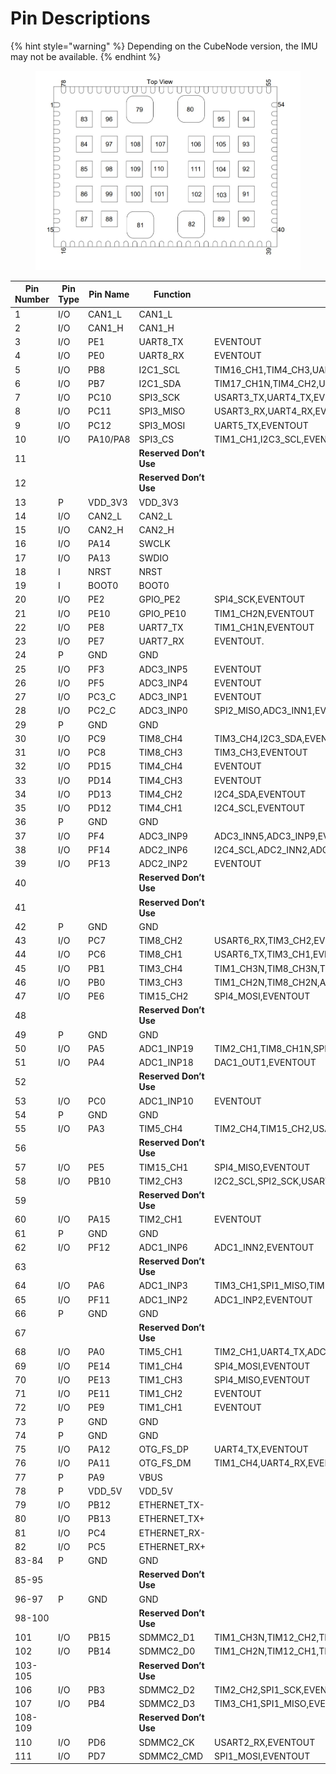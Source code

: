 # Pin Descriptions

{% hint style="warning" %}
Depending on the CubeNode version, the IMU may not be available.&#x20;
{% endhint %}

<figure><img src="../.gitbook/assets/CubeNode Pin descriptions.jpg" alt=""><figcaption></figcaption></figure>

<table><thead><tr><th width="137">Pin Number</th><th width="108">Pin Type</th><th width="134">Pin Name</th><th width="157">Function</th><th>Additional Functions</th></tr></thead><tbody><tr><td>1</td><td>I/O</td><td>CAN1_L</td><td>CAN1_L</td><td></td></tr><tr><td>2</td><td>I/O</td><td>CAN1_H</td><td>CAN1_H</td><td></td></tr><tr><td>3</td><td>I/O</td><td>PE1</td><td>UART8_TX</td><td>EVENTOUT</td></tr><tr><td>4</td><td>I/O</td><td>PE0</td><td>UART8_RX</td><td>EVENTOUT</td></tr><tr><td>5</td><td>I/O</td><td>PB8</td><td>I2C1_SCL</td><td>TIM16_CH1,TIM4_CH3,UART4_RX,EVENTOUT</td></tr><tr><td>6</td><td>I/O</td><td>PB7</td><td>I2C1_SDA</td><td>TIM17_CH1N,TIM4_CH2,USART1_RX,EVENTOUT</td></tr><tr><td>7</td><td>I/O</td><td>PC10</td><td>SPI3_SCK</td><td>USART3_TX,UART4_TX,EVENTOUT</td></tr><tr><td>8</td><td>I/O</td><td>PC11</td><td>SPI3_MISO</td><td>USART3_RX,UART4_RX,EVENTOUT</td></tr><tr><td>9</td><td>I/O</td><td>PC12</td><td>SPI3_MOSI</td><td>UART5_TX,EVENTOUT</td></tr><tr><td>10</td><td>I/O</td><td>PA10/PA8</td><td>SPI3_CS</td><td>TIM1_CH1,I2C3_SCL,EVENTOUT</td></tr><tr><td>11</td><td></td><td></td><td><strong>Reserved Don’t Use</strong></td><td></td></tr><tr><td>12</td><td></td><td></td><td><strong>Reserved Don’t Use</strong></td><td></td></tr><tr><td>13</td><td>P</td><td>VDD_3V3</td><td>VDD_3V3</td><td></td></tr><tr><td>14</td><td>I/O</td><td>CAN2_L</td><td>CAN2_L</td><td></td></tr><tr><td>15</td><td>I/O</td><td>CAN2_H</td><td>CAN2_H</td><td></td></tr><tr><td>16</td><td>I/O</td><td>PA14</td><td>SWCLK</td><td></td></tr><tr><td>17</td><td>I/O</td><td>PA13</td><td>SWDIO</td><td></td></tr><tr><td>18</td><td>I</td><td>NRST</td><td>NRST</td><td></td></tr><tr><td>19</td><td>I</td><td>BOOT0</td><td>BOOT0</td><td></td></tr><tr><td>20</td><td>I/O</td><td>PE2</td><td>GPIO_PE2</td><td>SPI4_SCK,EVENTOUT</td></tr><tr><td>21</td><td>I/O</td><td>PE10</td><td>GPIO_PE10</td><td>TIM1_CH2N,EVENTOUT</td></tr><tr><td>22</td><td>I/O</td><td>PE8</td><td>UART7_TX</td><td>TIM1_CH1N,EVENTOUT</td></tr><tr><td>23</td><td>I/O</td><td>PE7</td><td>UART7_RX</td><td>EVENTOUT.</td></tr><tr><td>24</td><td>P</td><td>GND</td><td>GND</td><td></td></tr><tr><td>25</td><td>I/O</td><td>PF3</td><td>ADC3_INP5</td><td>EVENTOUT</td></tr><tr><td>26</td><td>I/O</td><td>PF5</td><td>ADC3_INP4</td><td>EVENTOUT</td></tr><tr><td>27</td><td>I/O</td><td>PC3_C</td><td>ADC3_INP1</td><td>EVENTOUT</td></tr><tr><td>28</td><td>I/O</td><td>PC2_C</td><td>ADC3_INP0</td><td>SPI2_MISO,ADC3_INN1,EVENTOUT</td></tr><tr><td>29</td><td>P</td><td>GND</td><td>GND</td><td></td></tr><tr><td>30</td><td>I/O</td><td>PC9</td><td>TIM8_CH4</td><td>TIM3_CH4,I2C3_SDA,EVENTOUT</td></tr><tr><td>31</td><td>I/O</td><td>PC8</td><td>TIM8_CH3</td><td>TIM3_CH3,EVENTOUT</td></tr><tr><td>32</td><td>I/O</td><td>PD15</td><td>TIM4_CH4</td><td>EVENTOUT</td></tr><tr><td>33</td><td>I/O</td><td>PD14</td><td>TIM4_CH3</td><td>EVENTOUT</td></tr><tr><td>34</td><td>I/O</td><td>PD13</td><td>TIM4_CH2</td><td>I2C4_SDA,EVENTOUT</td></tr><tr><td>35</td><td>I/O</td><td>PD12</td><td>TIM4_CH1</td><td>I2C4_SCL,EVENTOUT</td></tr><tr><td>36</td><td>P</td><td>GND</td><td>GND</td><td></td></tr><tr><td>37</td><td>I/O</td><td>PF4</td><td>ADC3_INP9</td><td>ADC3_INN5,ADC3_INP9,EVENTOUT</td></tr><tr><td>38</td><td>I/O</td><td>PF14</td><td>ADC2_INP6</td><td>I2C4_SCL,ADC2_INN2,ADC2_INP6,EVENTOUT</td></tr><tr><td>39</td><td>I/O</td><td>PF13</td><td>ADC2_INP2</td><td>EVENTOUT</td></tr><tr><td>40</td><td></td><td></td><td><strong>Reserved Don’t Use</strong></td><td></td></tr><tr><td>41</td><td></td><td></td><td><strong>Reserved Don’t Use</strong></td><td></td></tr><tr><td>42</td><td>P</td><td>GND</td><td>GND</td><td></td></tr><tr><td>43</td><td>I/O</td><td>PC7</td><td>TIM8_CH2</td><td>USART6_RX,TIM3_CH2,EVENTOUT</td></tr><tr><td>44</td><td>I/O</td><td>PC6</td><td>TIM8_CH1</td><td>USART6_TX,TIM3_CH1,EVENTOUT</td></tr><tr><td>45</td><td>I/O</td><td>PB1</td><td>TIM3_CH4</td><td>TIM1_CH3N,TIM8_CH3N,TIM8_CH3N,EVENTOUT</td></tr><tr><td>46</td><td>I/O</td><td>PB0</td><td>TIM3_CH3</td><td>TIM1_CH2N,TIM8_CH2N,ADC12_INN5,ADC12_INP9,EVENTOUT</td></tr><tr><td>47</td><td>I/O</td><td>PE6</td><td>TIM15_CH2</td><td>SPI4_MOSI,EVENTOUT</td></tr><tr><td>48</td><td></td><td></td><td><strong>Reserved Don’t Use</strong></td><td></td></tr><tr><td>49</td><td>P</td><td>GND</td><td>GND</td><td></td></tr><tr><td>50</td><td>I/O</td><td>PA5</td><td>ADC1_INP19</td><td>TIM2_CH1,TIM8_CH1N,SPI1_SCK,EVENTOUT</td></tr><tr><td>51</td><td>I/O</td><td>PA4</td><td>ADC1_INP18</td><td>DAC1_OUT1,EVENTOUT</td></tr><tr><td>52</td><td></td><td></td><td><strong>Reserved Don’t Use</strong></td><td></td></tr><tr><td>53</td><td>I/O</td><td>PC0</td><td>ADC1_INP10</td><td>EVENTOUT</td></tr><tr><td>54</td><td>P</td><td>GND</td><td>GND</td><td></td></tr><tr><td>55</td><td>I/O</td><td>PA3</td><td>TIM5_CH4</td><td>TIM2_CH4,TIM15_CH2,USART2_RX,ADC12_INP15,EVENTOUT</td></tr><tr><td>56</td><td></td><td></td><td><strong>Reserved Don’t Use</strong></td><td></td></tr><tr><td>57</td><td>I/O</td><td>PE5</td><td>TIM15_CH1</td><td>SPI4_MISO,EVENTOUT</td></tr><tr><td>58</td><td>I/O</td><td>PB10</td><td>TIM2_CH3</td><td>I2C2_SCL,SPI2_SCK,USART3_TX,EVENTOUT</td></tr><tr><td>59</td><td></td><td></td><td><strong>Reserved Don’t Use</strong></td><td></td></tr><tr><td>60</td><td>I/O</td><td>PA15</td><td>TIM2_CH1</td><td>EVENTOUT</td></tr><tr><td>61</td><td>P</td><td>GND</td><td>GND</td><td></td></tr><tr><td>62</td><td>I/O</td><td>PF12</td><td>ADC1_INP6</td><td>ADC1_INN2,EVENTOUT</td></tr><tr><td>63</td><td></td><td></td><td><strong>Reserved Don’t Use</strong></td><td></td></tr><tr><td>64</td><td>I/O</td><td>PA6</td><td>ADC1_INP3</td><td>TIM3_CH1,SPI1_MISO,TIM13_CH1,EVENTOUT</td></tr><tr><td>65</td><td>I/O</td><td>PF11</td><td>ADC1_INP2</td><td>ADC1_INP2,EVENTOUT</td></tr><tr><td>66</td><td>P</td><td>GND</td><td>GND</td><td></td></tr><tr><td>67</td><td></td><td></td><td><strong>Reserved Don’t Use</strong></td><td></td></tr><tr><td>68</td><td>I/O</td><td>PA0</td><td>TIM5_CH1</td><td>TIM2_CH1,UART4_TX,ADC1_INP16,EVENTOUT</td></tr><tr><td>69</td><td>I/O</td><td>PE14</td><td>TIM1_CH4</td><td>SPI4_MOSI,EVENTOUT</td></tr><tr><td>70</td><td>I/O</td><td>PE13</td><td>TIM1_CH3</td><td>SPI4_MISO,EVENTOUT</td></tr><tr><td>71</td><td>I/O</td><td>PE11</td><td>TIM1_CH2</td><td>EVENTOUT</td></tr><tr><td>72</td><td>I/O</td><td>PE9</td><td>TIM1_CH1</td><td>EVENTOUT</td></tr><tr><td>73</td><td>P</td><td>GND</td><td>GND</td><td></td></tr><tr><td>74</td><td>P</td><td>GND</td><td>GND</td><td></td></tr><tr><td>75</td><td>I/O</td><td>PA12</td><td>OTG_FS_DP</td><td>UART4_TX,EVENTOUT</td></tr><tr><td>76</td><td>I/O</td><td>PA11</td><td>OTG_FS_DM</td><td>TIM1_CH4,UART4_RX,EVENTOUT</td></tr><tr><td>77</td><td>P</td><td>PA9</td><td>VBUS</td><td></td></tr><tr><td>78</td><td>P</td><td>VDD_5V</td><td>VDD_5V</td><td></td></tr><tr><td>79</td><td>I/O</td><td>PB12</td><td>ETHERNET_TX-</td><td></td></tr><tr><td>80</td><td>I/O</td><td>PB13</td><td>ETHERNET_TX+</td><td></td></tr><tr><td>81</td><td>I/O</td><td>PC4</td><td>ETHERNET_RX-</td><td></td></tr><tr><td>82</td><td>I/O</td><td>PC5</td><td>ETHERNET_RX+</td><td></td></tr><tr><td>83-84</td><td>P</td><td>GND</td><td>GND</td><td></td></tr><tr><td>85-95</td><td></td><td></td><td><strong>Reserved Don’t Use</strong></td><td></td></tr><tr><td>96-97</td><td>P</td><td>GND</td><td>GND</td><td></td></tr><tr><td>98-100</td><td></td><td></td><td><strong>Reserved Don’t Use</strong></td><td></td></tr><tr><td>101</td><td>I/O</td><td>PB15</td><td>SDMMC2_D1</td><td>TIM1_CH3N,TIM12_CH2,TIM8_CH3N,USART1_RX,OTG_HS_DP,EVENTOUT</td></tr><tr><td>102</td><td>I/O</td><td>PB14</td><td>SDMMC2_D0</td><td>TIM1_CH2N,TIM12_CH1,TIM8,CH2N,USART1_TX,SPI2_MISO,OTG_HS_DM,EVENTOUT</td></tr><tr><td>103-105</td><td></td><td></td><td><strong>Reserved Don’t Use</strong></td><td></td></tr><tr><td>106</td><td>I/O</td><td>PB3</td><td>SDMMC2_D2</td><td>TIM2_CH2,SPI1_SCK,EVENTOUT</td></tr><tr><td>107</td><td>I/O</td><td>PB4</td><td>SDMMC2_D3</td><td>TIM3_CH1,SPI1_MISO,EVENTOUT</td></tr><tr><td>108-109</td><td></td><td></td><td><strong>Reserved Don’t Use</strong></td><td></td></tr><tr><td>110</td><td>I/O</td><td>PD6</td><td>SDMMC2_CK</td><td>USART2_RX,EVENTOUT</td></tr><tr><td>111</td><td>I/O</td><td>PD7</td><td>SDMMC2_CMD</td><td>SPI1_MOSI,EVENTOUT</td></tr></tbody></table>

